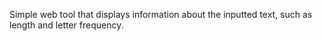 Simple web tool that displays information about the inputted text, such as length and letter frequency.
